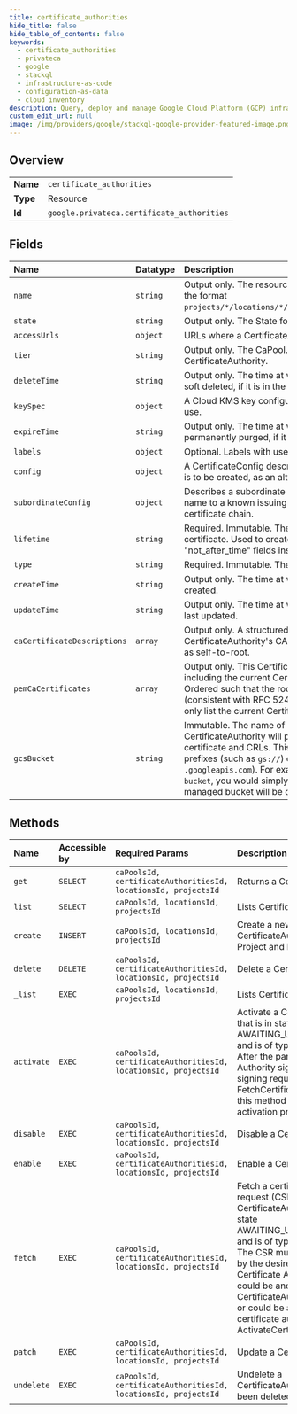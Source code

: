 ```yaml
---
title: certificate_authorities
hide_title: false
hide_table_of_contents: false
keywords:
  - certificate_authorities
  - privateca
  - google    
  - stackql
  - infrastructure-as-code
  - configuration-as-data
  - cloud inventory
description: Query, deploy and manage Google Cloud Platform (GCP) infrastructure and resources using SQL
custom_edit_url: null
image: /img/providers/google/stackql-google-provider-featured-image.png
---
```

  
    

## Overview
<table><tbody>
<tr><td><b>Name</b></td><td><code>certificate_authorities</code></td></tr>
<tr><td><b>Type</b></td><td>Resource</td></tr>
<tr><td><b>Id</b></td><td><code>google.privateca.certificate_authorities</code></td></tr>
</tbody></table>

## Fields
| Name | Datatype | Description |
|:-----|:---------|:------------|
| `name` | `string` | Output only. The resource name for this CertificateAuthority in the format `projects/*/locations/*/caPools/*/certificateAuthorities/*`. |
| `state` | `string` | Output only. The State for this CertificateAuthority. |
| `accessUrls` | `object` | URLs where a CertificateAuthority will publish content. |
| `tier` | `string` | Output only. The CaPool.Tier of the CaPool that includes this CertificateAuthority. |
| `deleteTime` | `string` | Output only. The time at which this CertificateAuthority was soft deleted, if it is in the DELETED state. |
| `keySpec` | `object` | A Cloud KMS key configuration that a CertificateAuthority will use. |
| `expireTime` | `string` | Output only. The time at which this CertificateAuthority will be permanently purged, if it is in the DELETED state. |
| `labels` | `object` | Optional. Labels with user-defined metadata. |
| `config` | `object` | A CertificateConfig describes an X.509 certificate or CSR that is to be created, as an alternative to using ASN.1. |
| `subordinateConfig` | `object` | Describes a subordinate CA's issuers. This is either a resource name to a known issuing CertificateAuthority, or a PEM issuer certificate chain. |
| `lifetime` | `string` | Required. Immutable. The desired lifetime of the CA certificate. Used to create the "not_before_time" and "not_after_time" fields inside an X.509 certificate. |
| `type` | `string` | Required. Immutable. The Type of this CertificateAuthority. |
| `createTime` | `string` | Output only. The time at which this CertificateAuthority was created. |
| `updateTime` | `string` | Output only. The time at which this CertificateAuthority was last updated. |
| `caCertificateDescriptions` | `array` | Output only. A structured description of this CertificateAuthority's CA certificate and its issuers. Ordered as self-to-root. |
| `pemCaCertificates` | `array` | Output only. This CertificateAuthority's certificate chain, including the current CertificateAuthority's certificate. Ordered such that the root issuer is the final element (consistent with RFC 5246). For a self-signed CA, this will only list the current CertificateAuthority's certificate. |
| `gcsBucket` | `string` | Immutable. The name of a Cloud Storage bucket where this CertificateAuthority will publish content, such as the CA certificate and CRLs. This must be a bucket name, without any prefixes (such as `gs://`) or suffixes (such as `.googleapis.com`). For example, to use a bucket named `my-bucket`, you would simply specify `my-bucket`. If not specified, a managed bucket will be created. |
## Methods
| Name | Accessible by | Required Params | Description |
|:-----|:--------------|:----------------|:------------|
| `get` | `SELECT` | `caPoolsId, certificateAuthoritiesId, locationsId, projectsId` | Returns a CertificateAuthority. |
| `list` | `SELECT` | `caPoolsId, locationsId, projectsId` | Lists CertificateAuthorities. |
| `create` | `INSERT` | `caPoolsId, locationsId, projectsId` | Create a new CertificateAuthority in a given Project and Location. |
| `delete` | `DELETE` | `caPoolsId, certificateAuthoritiesId, locationsId, projectsId` | Delete a CertificateAuthority. |
| `_list` | `EXEC` | `caPoolsId, locationsId, projectsId` | Lists CertificateAuthorities. |
| `activate` | `EXEC` | `caPoolsId, certificateAuthoritiesId, locationsId, projectsId` | Activate a CertificateAuthority that is in state AWAITING_USER_ACTIVATION and is of type SUBORDINATE. After the parent Certificate Authority signs a certificate signing request from FetchCertificateAuthorityCsr, this method can complete the activation process. |
| `disable` | `EXEC` | `caPoolsId, certificateAuthoritiesId, locationsId, projectsId` | Disable a CertificateAuthority. |
| `enable` | `EXEC` | `caPoolsId, certificateAuthoritiesId, locationsId, projectsId` | Enable a CertificateAuthority. |
| `fetch` | `EXEC` | `caPoolsId, certificateAuthoritiesId, locationsId, projectsId` | Fetch a certificate signing request (CSR) from a CertificateAuthority that is in state AWAITING_USER_ACTIVATION and is of type SUBORDINATE. The CSR must then be signed by the desired parent Certificate Authority, which could be another CertificateAuthority resource, or could be an on-prem certificate authority. See also ActivateCertificateAuthority. |
| `patch` | `EXEC` | `caPoolsId, certificateAuthoritiesId, locationsId, projectsId` | Update a CertificateAuthority. |
| `undelete` | `EXEC` | `caPoolsId, certificateAuthoritiesId, locationsId, projectsId` | Undelete a CertificateAuthority that has been deleted. |
